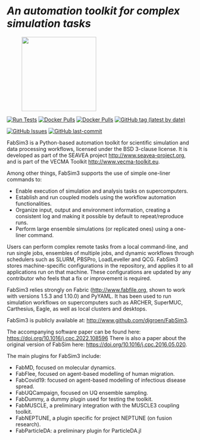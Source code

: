 
# *An automation toolkit for complex simulation tasks*

<figure>
   <img src="images/logo.jpg" width="200"> 
</figure>


[![Run Tests](https://github.com/djgroen/FabSim3/actions/workflows/Pytests.yml/badge.svg?branch=master)](https://github.com/djgroen/FabSim3/actions/workflows/Pytests.yml)
[![Docker Pulls](https://img.shields.io/docker/pulls/vecmafabsim3/fabsimdocker.svg)](https://hub.docker.com/r/vecmafabsim3/fabsimdocker/)
[![Docker Pulls](https://img.shields.io/docker/automated/vecmafabsim3/fabsimdocker.svg)](https://hub.docker.com/r/vecmafabsim3/fabsimdocker/)
[![GitHub tag (latest by date)](https://img.shields.io/github/v/tag/djgroen/FabSim3?style=flat)](https://github.com/djgroen/FabSim3/tags)
<!---
[![Language grade: Python](https://img.shields.io/lgtm/grade/python/g/djgroen/FabSim3.svg?logo=lgtm&logoWidth=18)]
(https://lgtm.com/projects/g/djgroen/FabSim3/context:python)
-->
[![GitHub Issues](https://img.shields.io/github/issues/djgroen/FabSim3.svg)](https://github.com/djgroen/FabSim3/issues)
[![GitHub last-commit](https://img.shields.io/github/last-commit/djgroen/FabSim3.svg)](https://github.com/djgroen/FabSim3/commits/master)


FabSim3 is a Python-based automation toolkit for scientific simulation and data processing workflows, licensed under the BSD 3-clause license. It is developed as part of the SEAVEA project <http://www.seavea-project.org>, and is part of the VECMA Toolkit <http://www.vecma-toolkit.eu>.

Among other things, FabSim3 supports the use of simple one-liner commands to:


* Enable execution of simulation and analysis tasks on supercomputers.
* Establish and run coupled models using the workflow automation functionalities.
* Organize input, output and environment information, creating a consistent log and making it possible by default to repeat/reproduce runs.
* Perform large ensemble simulations (or replicated ones) using a one-liner command.

Users can perform complex remote tasks from a local command-line, and run single jobs, ensembles of multiple jobs, and dynamic workflows through schedulers such as SLURM, PBSPro, LoadLeveller and QCG. FabSim3 stores machine-specific configurations in the repository, and applies it to all applications run on that machine. These configurations are updated by any contributor who feels that a fix or improvement is required.

FabSim3 relies strongly on Fabric (<http://www.fabfile.org>, shown to work with versions 1.5.3 and 1.10.0) and PyYAML. It has been used to run simulation workflows on supercomputers such as ARCHER, SuperMUC, Carthesius, Eagle, as well as local clusters and desktops.


FabSim3 is publicly available at: <http://www.github.com/djgroen/FabSim3>. 

The accompanying software paper can be found here: <https://doi.org/10.1016/j.cpc.2022.108596>
There is also a paper about the original version of FabSim here: <https://doi.org/10.1016/j.cpc.2016.05.020>.

The main plugins for FabSim3 include:

* FabMD, focused on molecular dynamics.
* FabFlee, focused on agent-based modelling of human migration.
* FabCovid19: focused on agent-based modelling of infectious disease spread.
* FabUQCampaign, focused on UQ ensemble sampling.
* FabDummy, a dummy plugin used for testing the toolkit.
* FabMUSCLE, a preliminary integration with the MUSCLE3 coupling toolkit.
* FabNEPTUNE, a plugin specific for project NEPTUNE (on fusion research).
* FabParticleDA: a preliminary plugin for ParticleDA.jl
